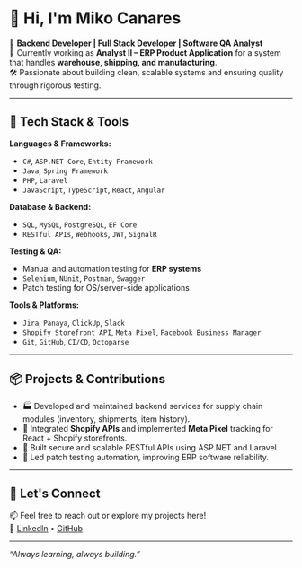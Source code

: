 # 👋 Hi, I'm Miko Canares

🎯 **Backend Developer | Full Stack Developer | Software QA Analyst**  
💼 Currently working as **Analyst II – ERP Product Application** for a system that handles **warehouse, shipping, and manufacturing**.  
🛠️ Passionate about building clean, scalable systems and ensuring quality through rigorous testing.

---

## 🧰 Tech Stack & Tools

**Languages & Frameworks:**
- `C#`, `ASP.NET Core`, `Entity Framework`
- `Java`, `Spring Framework`
- `PHP`, `Laravel`
- `JavaScript`, `TypeScript`, `React`, `Angular`

**Database & Backend:**
- `SQL`, `MySQL`, `PostgreSQL`, `EF Core`
- `RESTful APIs`, `Webhooks`, `JWT`, `SignalR`

**Testing & QA:**
- Manual and automation testing for **ERP systems**
- `Selenium`, `NUnit`, `Postman`, `Swagger`
- Patch testing for OS/server-side applications

**Tools & Platforms:**
- `Jira`, `Panaya`, `ClickUp`, `Slack`
- `Shopify Storefront API`, `Meta Pixel`, `Facebook Business Manager`
- `Git`, `GitHub`, `CI/CD`, `Octoparse`

---

## 📦 Projects & Contributions

- 🏭 Developed and maintained backend services for supply chain modules (inventory, shipments, item history).
- 🛒 Integrated **Shopify APIs** and implemented **Meta Pixel** tracking for React + Shopify storefronts.
- 🔐 Built secure and scalable RESTful APIs using ASP.NET and Laravel.
- 🧪 Led patch testing automation, improving ERP software reliability.

---

## 💬 Let's Connect

📫 Feel free to reach out or explore my projects here!  
🔗 [LinkedIn](www.linkedin.com/in/miko-cañares-772525292) • [GitHub](https://github.com/koushin07) 

---

_“Always learning, always building.”_
